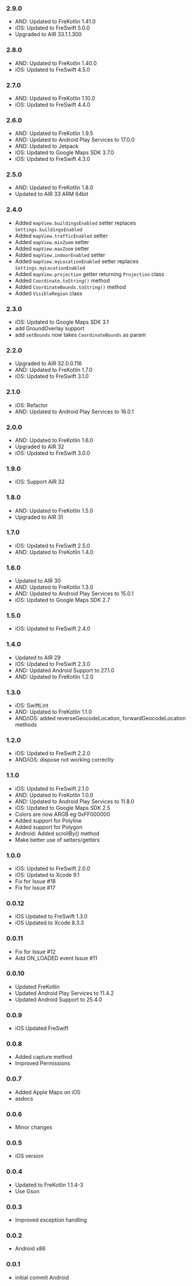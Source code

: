 ### 2.9.0
- AND: Updated to FreKotlin 1.41.0
- iOS: Updated to FreSwift 5.0.0
- Upgraded to AIR 33.1.1.300

### 2.8.0
- AND: Updated to FreKotlin 1.40.0
- iOS: Updated to FreSwift 4.5.0

### 2.7.0
- AND: Updated to FreKotlin 1.10.0
- iOS: Updated to FreSwift 4.4.0

### 2.6.0
- AND: Updated to FreKotlin 1.9.5
- AND: Updated to Android Play Services to 17.0.0
- AND: Updated to Jetpack
- iOS: Updated to Google Maps SDK 3.7.0
- iOS: Updated to FreSwift 4.3.0

### 2.5.0
- AND: Updated to FreKotlin 1.8.0
- Updated to AIR 33 ARM 64bit

### 2.4.0
- Added `mapView.buildingsEnabled` setter replaces `Settings.buildingsEnabled`
- Added `mapView.trafficEnabled` setter
- Added `mapView.minZoom` setter
- Added `mapView.maxZoom` setter
- Added `mapView.indoorEnabled` setter
- Added `mapView.myLocationEnabled` setter replaces `Settings.myLocationEnabled`
- Added `mapView.projection` getter returning `Projection` class
- Added `Coordinate.toString()` method
- Added `CoordinateBounds.toString()` method
- Added `VisibleRegion` class

### 2.3.0
- iOS: Updated to Google Maps SDK 3.1
- add GroundOverlay support
- add `setBounds` now takes `CoordinateBounds` as param

### 2.2.0
- Upgraded to AIR 32.0.0.116
- AND: Updated to FreKotlin 1.7.0
- iOS: Updated to FreSwift 3.1.0

### 2.1.0
- iOS: Refactor
- AND: Updated to Android Play Services to 16.0.1

### 2.0.0
- AND: Updated to FreKotlin 1.6.0
- Upgraded to AIR 32
- iOS: Updated to FreSwift 3.0.0

### 1.9.0
- iOS: Support AIR 32

### 1.8.0
- AND: Updated to FreKotlin 1.5.0
- Upgraded to AIR 31

### 1.7.0
- iOS: Updated to FreSwift 2.5.0
- AND: Updated to FreKotlin 1.4.0

### 1.6.0
- Updated to AIR 30
- AND: Updated to FreKotlin 1.3.0
- AND: Updated to Android Play Services to 15.0.1
- iOS: Updated to Google Maps SDK 2.7

### 1.5.0
- iOS: Updated to FreSwift 2.4.0

### 1.4.0
- Updated to AIR 29
- iOS: Updated to FreSwift 2.3.0
- AND: Updated Android Support to 27.1.0
- AND: Updated to FreKotlin 1.2.0

### 1.3.0
- iOS: SwiftLint
- AND: Updated to FreKotlin 1.1.0
- AND/iOS: added reverseGeocodeLocation, forwardGeocodeLocation methods

### 1.2.0
- iOS: Updated to FreSwift 2.2.0
- AND/iOS: dispose not working correctly

### 1.1.0
- iOS: Updated to FreSwift 2.1.0
- AND: Updated to FreKotlin 1.0.0
- AND: Updated to Android Play Services to 11.8.0
- iOS: Updated to Google Maps SDK 2.5
- Colors are now ARGB eg 0xFF000000
- Added support for Polyline
- Added support for Polygon
- Android: Added scrollBy() method
- Make better use of setters/getters

### 1.0.0
- iOS: Updated to FreSwift 2.0.0
- iOS: Updated to Xcode 9.1
- Fix for Issue #18
- Fix for Issue #17

### 0.0.12
- iOS Updated to FreSwift 1.3.0
- iOS Updated to Xcode 8.3.3

### 0.0.11
- Fix for Issue #12
- Add ON_LOADED event Issue #11

### 0.0.10
- Updated FreKotlin
- Updated Android Play Services to 11.4.2
- Updated Android Support to 25.4.0

### 0.0.9
- iOS Updated FreSwift

### 0.0.8
- Added capture method
- Improved Permissions

### 0.0.7 
- Added Apple Maps on iOS
- asdocs

### 0.0.6 
- Minor changes

### 0.0.5 
- iOS version

### 0.0.4  
- Updated to FreKotlin 1.1.4-3
- Use Gson

### 0.0.3  
- Improved exception handling

### 0.0.2  
- Android x86

### 0.0.1  
- initial commit Android
